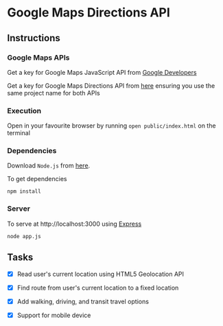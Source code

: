#  Google Maps Directions API

## Instructions


### Google Maps APIs

Get a key for Google Maps JavaScript API from [Google Developers](https://developers.google.com/maps/documentation/javascript/)

Get a key for Google Maps Directions API from [here](https://developers.google.com/maps/documentation/directions/) ensuring you use the same project name for both APIs


### Execution

Open in your favourite browser by running `open public/index.html` on the terminal

### Dependencies

Download `Node.js` from [here](https://nodejs.org/en/).

To get dependencies

`npm install`

### Server

To serve at http://localhost:3000 using [Express](https://http://expressjs.com/)

`node app.js`

## Tasks

- [x] Read user's current location using HTML5 Geolocation API
- [x] Find route from user's current location to a fixed location
- [x] Add walking, driving, and transit travel options
- [x] Support for mobile device


